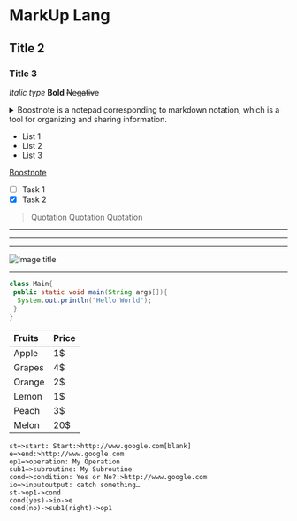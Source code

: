 # MarkUp Lang
## Title 2
### Title 3

*Italic type*
**Bold**
~~Negative~~

<details>
<summary>Boostnote is a notepad corresponding to markdown notation, which is a tool for organizing and sharing information.</summary>
- Features - <br>
· Search function to find memos in one shot
· Supports markdown notation <br>
· Support for Mac, Windows, Linux, iOS, Android <br>
· Export and import to Plain text (.txt), Markdown (.md) format <br>
· Supports PDF saving <br>
· Can be used offline <br>
· Synchronize to dropbox etc. with setting <br>
· Supports theme colors and numerous fonts <br>
</details>

- List 1
- List 2
- List 3


[Boostnote](https://boostnote.io)

- [ ] Task 1
- [x] Task 2

> Quotation
> Quotation Quotation
> 

* * *
***
---


![Image title](https://boostnote.io/assets/img/logo.png)



* * *

```java
class Main{
 public static void main(String args[]){
  System.out.println("Hello World");
 }
}
```

| Fruits | Price |
|:--|:--|
| Apple | 1$ |
| Grapes | 4$ |
| Orange | 2$ |
| Lemon | 1$ |
| Peach | 3$ |
| Melon | 20$ |


```flowchart
st=>start: Start:>http://www.google.com[blank]
e=>end:>http://www.google.com
op1=>operation: My Operation
sub1=>subroutine: My Subroutine
cond=>condition: Yes or No?:>http://www.google.com
io=>inputoutput: catch something…
st->op1->cond
cond(yes)->io->e
cond(no)->sub1(right)->op1
```
